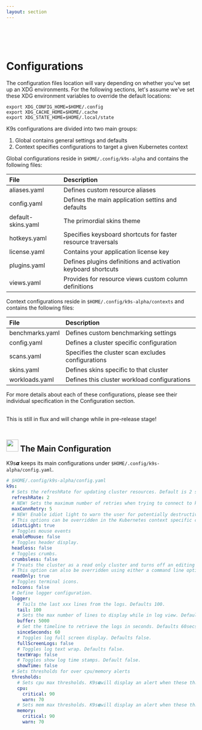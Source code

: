 ```yaml
---
layout: section
---
```


<i class="fas fa-cogs icon fa-7x"></i>

<br/>
<br/>
<br/>

# Configurations

The configuration files location will vary depending on whether you've set up an XDG environments.
For the following sections, let's assume we've set these XDG environment variables to override the default locations:

```shell
export XDG_CONFIG_HOME=$HOME/.config
export XDG_CACHE_HOME=$HOME/.cache
export XDG_STATE_HOME=$HOME/.local/state
```

K9s configurations are divided into two main groups:

1. Global contains general settings and defaults
2. Context specifies configurations to target a given Kubernetes context

Global configurations reside in `$HOME/.config/k9s-alpha` and contains the following files:

| File               |  Description                                                  |
| :----------------- | :------------------------------------------------------------ |
| aliases.yaml       | Defines custom resource aliases                               |
| config.yaml        | Defines the main application settins and defaults             |
| default-skins.yaml | The primordial skins theme                                    |
| hotkeys.yaml       | Specifies keysboard shortcuts for faster resource traversals  |
| license.yaml       | Contains your application license key                         |
| plugins.yaml       | Defines plugins definitions and activation keyboard shortcuts |
| views.yaml         | Provides for resource views custom column definitions         |

Context configurations reside in `$HOME/.config/k9s-alpha/contexts` and contains the following files:

| File               |  Description                                                  |
| :----------------- | :------------------------------------------------------------ |
| benchmarks.yaml    | Defines custom benchmarking settings                          |
| config.yaml        | Defines a cluster specific configuration                      |
| scans.yaml         | Specifies the cluster scan excludes configurations            |
| skins.yaml         | Defines skins specific to that cluster                        |
| workloads.yaml     | Defines this cluster workload configurations                  |

For more details about each of these configurations, please see their individual specification in the Configuration section.

<br/>
<div class="note">
  <i class="fas fa-skull"></i> This is still in flux and will change while in pre-release stage!
</div>

<br/>

## <img src="/assets/sections/examples.png" width="auto" height="32"/> The Main Configuration

K9s𝞪 keeps its main configurations under `$HOME/.config/k9s-alpha/config.yaml`.

```yaml
# $HOME/.config/k9s-alpha/config.yaml
k9s:
  # Sets the refreshRate for updating cluster resources. Default is 2 seconds
  refreshRate: 2
  # NEW! Sets the maximum number of retries when trying to connect to k8s api server.
  maxConnRetry: 5
  # NEW! Enable idiot light to warn the user for potentially destructive operations. Default is true
  # This options can be overridden in the Kubernetes context specific config file.
  idiotLight: true
  # Toggles mouse events
  enableMouse: false
  # Toggles header display.
  headless: false
  # Toggles crumbs.
  crumbsless: false
  # Treats the cluster as a read only cluster and turns off an editing functionality. Default is false
  # This option can also be overridden using either a command line option on in a context specific config.
  readOnly: true
  # Toggles terminal icons.
  noIcons: false
  # Define logger configuration.
  logger:
    # Tails the last xxx lines from the logs. Defaults 100.
    tail: 100
    # Sets the max number of lines to display while in log view. Defaults 5k.
    buffer: 5000
    # Set the timeline to retrieve the logs in seconds. Defaults 60secs.
    sinceSeconds: 60
    # Toggles log full screen display. Defaults false.
    fullScreenLogs: false
    # Toggles log text wrap. Defaults false.
    textWrap: false
    # Toggles show log time stamps. Default false.
    showTime: false
  # Sets thresholds for over cpu/memory alerts
  thresholds:
    # Sets cpu max thresholds. K9s𝞪will display an alert when these thresholds are exceeded.
    cpu:
      critical: 90
      warn: 70
    # Sets mem max thresholds. K9s𝞪will display an alert when these thresholds are exceeded.
    memory:
      critical: 90
      warn: 70
```